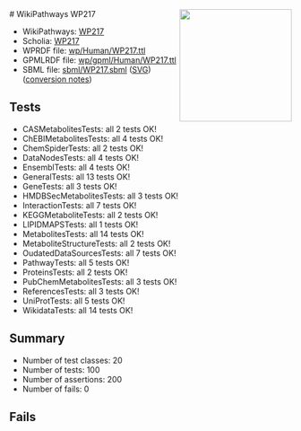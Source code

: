 <img style="float: right; width: 200px" src="../logo.png" />
# WikiPathways WP217

* WikiPathways: [WP217](https://identifiers.org/wikipathways:WP217)
* Scholia: [WP217](https://scholia.toolforge.org/wikipathways/WP217)
* WPRDF file: [wp/Human/WP217.ttl](../wp/Human/WP217.ttl)
* GPMLRDF file: [wp/gpml/Human/WP217.ttl](../wp/gpml/Human/WP217.ttl)
* SBML file: [sbml/WP217.sbml](../sbml/WP217.sbml) ([SVG](../sbml/WP217.svg)) ([conversion notes](../sbml/WP217.txt))

## Tests
* CASMetabolitesTests: all 2 tests OK!
* ChEBIMetabolitesTests: all 4 tests OK!
* ChemSpiderTests: all 2 tests OK!
* DataNodesTests: all 4 tests OK!
* EnsemblTests: all 4 tests OK!
* GeneralTests: all 13 tests OK!
* GeneTests: all 3 tests OK!
* HMDBSecMetabolitesTests: all 3 tests OK!
* InteractionTests: all 7 tests OK!
* KEGGMetaboliteTests: all 2 tests OK!
* LIPIDMAPSTests: all 1 tests OK!
* MetabolitesTests: all 14 tests OK!
* MetaboliteStructureTests: all 2 tests OK!
* OudatedDataSourcesTests: all 7 tests OK!
* PathwayTests: all 5 tests OK!
* ProteinsTests: all 2 tests OK!
* PubChemMetabolitesTests: all 3 tests OK!
* ReferencesTests: all 3 tests OK!
* UniProtTests: all 5 tests OK!
* WikidataTests: all 14 tests OK!


## Summary

* Number of test classes: 20
* Number of tests: 100
* Number of assertions: 200
* Number of fails: 0

## Fails

